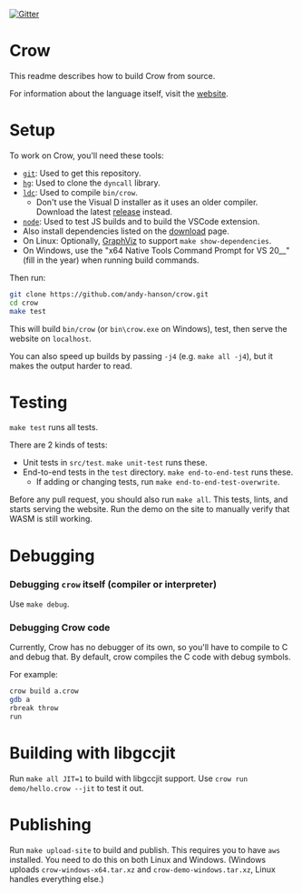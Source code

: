 [![Gitter](https://badges.gitter.im/crow-lang-org/community.svg)](
	https://gitter.im/crow-lang-org/community?utm_source=badge&utm_medium=badge&utm_campaign=pr-badge)

# Crow

This readme describes how to build Crow from source.

For information about the language itself, visit the [website](https://crow-lang.org/).


# Setup

To work on Crow, you'll need these tools:

* [`git`](https://git-scm.com): Used to get this repository.
* [`hg`](https://mercurial-scm.org): Used to clone the `dyncall` library.
* [`ldc`](https://github.com/ldc-developers/ldc#installation): Used to compile `bin/crow`.
	- Don't use the Visual D installer as it uses an older compiler.
	Download the latest [release](https://github.com/ldc-developers/ldc/releases) instead.
* [`node`](https://nodejs.org/): Used to test JS builds and to build the VSCode extension.
* Also install dependencies listed on the [download](https://crow-lang.org/download.html) page.
* On Linux: Optionally, [GraphViz](https://graphviz.org/download/) to support `make show-dependencies`.
* On Windows, use the "x64 Native Tools Command Prompt for VS 20__" (fill in the year) when running build commands.

Then run:

```sh
git clone https://github.com/andy-hanson/crow.git
cd crow
make test
```

This will build `bin/crow` (or `bin\crow.exe` on Windows), test, then serve the website on `localhost`.

You can also speed up builds by passing `-j4` (e.g. `make all -j4`), but it makes the output harder to read.

# Testing

`make test` runs all tests.

There are 2 kinds of tests:

* Unit tests in `src/test`. `make unit-test` runs these.
* End-to-end tests in the `test` directory. `make end-to-end-test` runs these.
	- If adding or changing tests, run `make end-to-end-test-overwrite`.

Before any pull request, you should also run `make all`.
This tests, lints, and starts serving the website.
Run the demo on the site to manually verify that WASM is still working.

# Debugging

### Debugging `crow` itself (compiler or interpreter)

Use `make debug`.

### Debugging Crow code

Currently, Crow has no debugger of its own, so you'll have to compile to C and debug that.
By default, crow compiles the C code with debug symbols.

For example:

```sh
crow build a.crow
gdb a
rbreak throw
run
```

# Building with libgccjit

Run `make all JIT=1` to build with libgccjit support. Use `crow run demo/hello.crow --jit` to test it out.

# Publishing

Run `make upload-site` to build and publish. This requires you to have `aws` installed.
You need to do this on both Linux and Windows.
(Windows uploads `crow-windows-x64.tar.xz` and `crow-demo-windows.tar.xz`, Linux handles everything else.)
